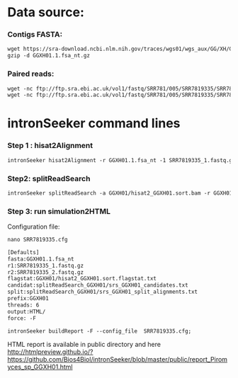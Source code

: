 Data source:
============

### Contigs FASTA: 

```diff
wget https://sra-download.ncbi.nlm.nih.gov/traces/wgs01/wgs_aux/GG/XH/GGXH01/GGXH01.1.fsa_nt.gz
gzip -d GGXH01.1.fsa_nt.gz
```

### Paired reads:

```diff
wget -nc ftp://ftp.sra.ebi.ac.uk/vol1/fastq/SRR781/005/SRR7819335/SRR7819335_1.fastq.gz
wget -nc ftp://ftp.sra.ebi.ac.uk/vol1/fastq/SRR781/005/SRR7819335/SRR7819335_2.fastq.gz

```

intronSeeker command lines
============================

### Step 1 : hisat2Alignment

```diff
intronSeeker hisat2Alignment -r GGXH01.1.fsa_nt -1 SRR7819335_1.fastq.gz -2 SRR7819335_2.fastq.gz --prefix GGXH01 -o GGXH01 -t 12
```

### Step2: splitReadSearch

```diff
intronSeeker splitReadSearch -a GGXH01/hisat2_GGXH01.sort.bam -r GGXH01.1.fsa_nt --prefix GGXH01 --output splitReadSearch_GGXH01
```

### Step 3: run simulation2HTML

Configuration file:

```diff
nano SRR7819335.cfg
```

```diff
[Defaults]
fasta:GGXH01.1.fsa_nt
r1:SRR7819335_1.fastq.gz
r2:SRR7819335_2.fastq.gz
flagstat:GGXH01/hisat2_GGXH01.sort.flagstat.txt
candidat:splitReadSearch_GGXH01/srs_GGXH01_candidates.txt
split:splitReadSearch_GGXH01/srs_GGXH01_split_alignments.txt
prefix:GGXH01
threads: 6                
output:HTML/
force: -F
```


```diff
intronSeeker buildReport -F --config_file  SRR7819335.cfg;

```

HTML report is available in public directory and here http://htmlpreview.github.io/?https://github.com/Bios4Biol/intronSeeker/blob/master/public/report_Piromyces_sp_GGXH01.html

